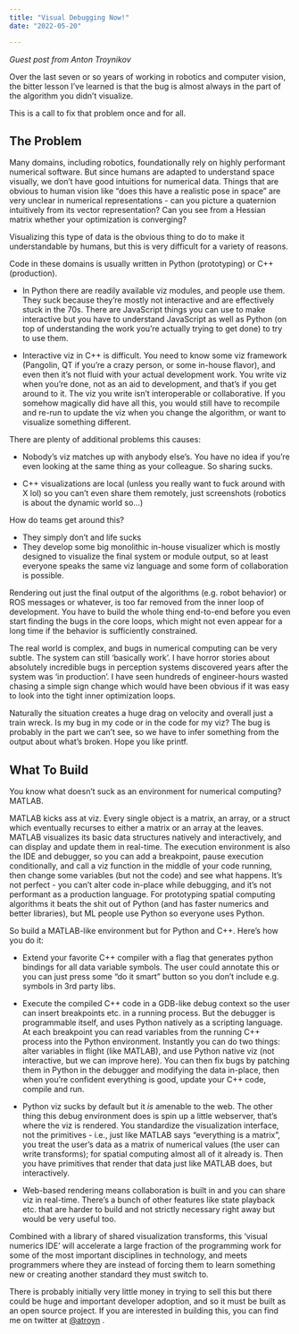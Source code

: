 ```yaml
---
title: "Visual Debugging Now!"
date: "2022-05-20"

---
```




*Guest post from Anton Troynikov*



Over the last seven or so years of working in robotics and computer vision, the bitter lesson I’ve learned is that the bug is almost always in the part of the algorithm you didn’t visualize. 

This is a call to fix that problem once and for all. 



## The Problem

Many domains, including robotics, foundationally rely on highly performant numerical software. But since humans are adapted to understand space visually, we don’t have good intuitions for numerical data. Things that are obvious to human vision like “does this have a realistic pose in space” are very unclear in numerical representations - can you picture a quaternion intuitively from its vector representation? Can you see from a Hessian matrix whether your optimization is converging? 

Visualizing this type of data is the obvious thing to do to make it understandable by humans, but this is very difficult for a variety of reasons. 

Code in these domains is usually written in Python (prototyping) or C++ (production). 

* In Python there are readily available viz modules, and people use them. They suck because they’re mostly not interactive and are effectively stuck in the 70s. There are JavaScript things you can use to make interactive but you have to understand JavaScript as well as Python (on top of understanding the work you’re actually trying to get done) to try to use them. 

* Interactive viz in C++ is difficult. You need to know some viz framework (Pangolin, QT if you’re a crazy person, or some in-house flavor), and even then it’s not fluid with your actual development work. You write viz when you’re done, not as an aid to development, and that’s if you get around to it. The viz you write isn’t interoperable or collaborative. If you somehow magically did have all this, you would still have to recompile and re-run to update the viz when you change the algorithm, or want to visualize something different. 

There are plenty of additional problems this causes:

* Nobody’s viz matches up with anybody else’s. You have no idea if you’re even looking at the same thing as your colleague. So sharing sucks. 

* C++ visualizations are local (unless you really want to fuck around with X lol) so you can’t even share them remotely, just screenshots (robotics is about the dynamic world so…)

How do teams get around this? 

* They simply don’t and life sucks
* They develop some big monolithic in-house visualizer which is mostly designed to visualize the final system or module output, so at least everyone speaks the same viz language and some form of collaboration is possible. 

Rendering out just the final output of the algorithms (e.g. robot behavior) or ROS messages or whatever, is too far removed from the inner loop of development. You have to build the whole thing end-to-end before you even start finding the bugs in the core loops, which might not even appear for a long time if the behavior is sufficiently constrained. 

The real world is complex, and bugs in numerical computing can be very subtle. The system can still ‘basically work’. I have horror stories about absolutely incredible bugs in perception systems discovered years after the system was ‘in production’. I have seen hundreds of engineer-hours wasted chasing a simple sign change which would have been obvious if it was easy to look into the tight inner optimization loops. 

Naturally the situation creates a huge drag on velocity and overall just a train wreck. Is my bug in my code or in the code for my viz? The bug is probably in the part we can’t see, so we have to infer something from the output about what’s broken. Hope you like printf.



## What To Build

You know what doesn’t suck as an environment for numerical computing? MATLAB. 

MATLAB kicks ass at viz. Every single object is a matrix, an array, or a struct which eventually recurses to either a matrix or an array at the leaves. MATLAB visualizes its basic data structures natively and interactively, and can display and update them in real-time. The execution environment is also the IDE and debugger, so you can add a breakpoint, pause execution conditionally, and call a viz function in the middle of your code running, then change some variables (but not the code) and see what happens. 
It’s not perfect - you can’t alter code in-place while debugging, and it’s not performant as a production language. For prototyping spatial computing algorithms it beats the shit out of Python (and has faster numerics and better libraries), but ML people use Python so everyone uses Python. 

So build a MATLAB-like environment but for Python and C++. Here’s how you do it:

* Extend your favorite C++ compiler with a flag that generates python bindings for all data variable symbols. The user could annotate this or you can just press some “do it smart” button so you don’t include e.g. symbols in 3rd party libs. 

* Execute the compiled C++ code in a GDB-like debug context so the user can insert breakpoints etc. in a running process. But the debugger is programmable itself, and uses Python natively as a scripting language. At each breakpoint you can read variables from the running C++ process into the Python environment. Instantly you can do two things: alter variables in flight (like MATLAB), and use Python native viz (not interactive, but we can improve here). You can then fix bugs by patching them in Python in the debugger and modifying the data in-place, then when you’re confident everything is good, update your C++ code, compile and run. 

* Python viz sucks by default but it *is* amenable to the web. The other thing this debug environment does is spin up a little webserver, that’s where the viz is rendered. You standardize the visualization interface, not the primitives - i.e., just like MATLAB says “everything is a matrix”, you treat the user’s data as a matrix of numerical values (the user can write transforms); for spatial computing almost all of it already is. Then you have primitives that render that data just like MATLAB does, but interactively. 

* Web-based rendering means collaboration is built in and you can share viz in real-time. There’s a bunch of other features like state playback etc. that are harder to build and not strictly necessary right away but would be very useful too. 

Combined with a library of shared visualization transforms, this ‘visual numerics IDE’ will accelerate a large fraction of the programming work for some of the most important disciplines in technology, and meets programmers where they are instead of forcing them to learn something new or creating another standard they must switch to. 

There is probably initially very little money in trying to sell this but there could be huge and important developer adoption, and so it must be built as an open source project. If you are interested in building this, you can find me on twitter at [@atroyn](https://twitter.com/atroyn) .
